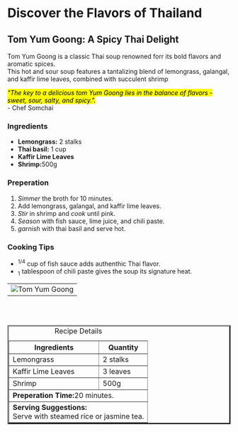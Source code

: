 <!DOCTYPE html>
<html lang="en">
<head>
  <meta charset="UTF-8">
  <meta name="description" content="Embark on a culinary adventure with Taste of Travel, exploring global flavors and recipes.">
  <title>Taste of Travel</title>
</head>
<body>
  
  <h1>Discover the Flavors of Thailand</h1>
  <h2>Tom Yum Goong: A Spicy Thai Delight</h2>
  <p> Tom Yum Goong is a classic Thai soup renowned forr its bold flavors and aromatic spices.<br> This hot and sour soup features a tantalizing blend of lemongrass, galangal, and kaffir lime leaves, combined with succulent shrimp</p>
<blockqoute><mark><em>"The key to a delicious tom Yum Goong lies in the balance of flavors - sweet, sour, salty, and spicy.".</em></mark><br> - Chef Somchai</blockqoute>

  <h3>Ingredients</h3>
<ul>
    <li><strong>Lemongrass:</strong> 2 stalks</li>
    <li><strong>Thai basil:</strong> 1 cup</li>
    <li><strong>Kaffir Lime Leaves</strong></li>
    <li><strong>Shrimp:</strong>500g</li>
</ul>
<h3>Preperation</h3>
  <ol>
    <li><em>Simmer</em> the broth for 10 minutes.</li>
    <li>Add lemongrass, galangal, and kaffir lime leaves.</li>
    <li><em>Stir</em> in shrimp and <em>cook</em> until pink.</li>
    <li><em>Season</em> with fish sauce, lime juice, and chili paste.</li>
    <li><em>garnish</em> with thai basil and serve hot.</li>
  </ol>
  <h3>Cooking Tips</h3>
  <ul>
    <li><sup>1/4</sup> cup of fish sauce adds authenthic Thai flavor.</li>
    <li><sub>1</sub> tablespoon of chili paste gives the soup its signature heat.</li>
  </ul>
  <table width="100%">
    <tr>
    <td align="center">
  <img src="https://edube.org/uploads/media/default/0001/04/thai-soup.jpg" alt="Tom Yum Goong">
    </td>
   </tr>
   </table>
   <br>
   <br>

   <table align="center" border="3">
   <caption align="center"> Recipe Details</caption>
   <tr>
    <th>Ingredients</th>
     <th>Quantity</th>
   </tr>
  <tr>
    <td>Lemongrass</td>
    <td>2 stalks</td>
  </tr>
  <tr>
    <td>Kaffir Lime Leaves</td>
    <td>3 leaves</td>
  </tr>
<tr>
  <td>Shrimp</td>
  <td>500g</td>
</tr>
<tr>
  <td colspan="2"><strong>Preperation Time:</strong>20 minutes.</td>
</tr>
<tr>
  <td colspan="2"><strong>Serving Suggestions:</strong><br>Serve with steamed rice or jasmine tea.</td>
</tr>
   </table>

</body>
</html>
